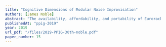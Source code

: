 ```yaml
---
title: "Cognitive Dimensions of Modular Noise Improvisation"
authors: [James Noble]
abstract: "The availability, affordability, and portability of Eurorack format modular synthesizers has lead to an increase in their use in live, improvised performance. Decreasing prices and physical size, coupled with increasing reliability has meant modulars are finally leaving the studio and appearing on stage. While modular synthesizers are typically prepatched (configured at leisure) ahead of time, contemporary synthesists are adopting livepatching—wiring up a modular—as an integral part of their performance practice. This paper uses the cognitive dimensions framework to analyse the programmatic content of modular livepatching, in the context of the author’s experience with modular synthesizers for performing improvised noise."
publishedAt: "ppig-2019"
year: 2019
url_pdf: "/files/2019-PPIG-30th-noble.pdf"
paper_number: 15
---
```

